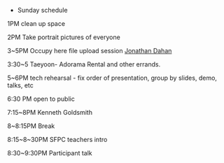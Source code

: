 *   Sunday schedule

1PM clean up space 

2PM Take portrait pictures of everyone 

3~5PM Occupy here file upload session [Jonathan Dahan](/ep/profile/tHuEvnWBdcR)

3:30~5 Taeyoon- Adorama Rental and other errands. 

5~6PM tech rehearsal - fix order of presentation, group by slides, demo, talks, etc  

6:30 PM open to public 

7:15~8PM Kenneth Goldsmith 

8~8:15PM Break 

8:15~8~30PM SFPC teachers intro 

8:30~9:30PM Participant talk 